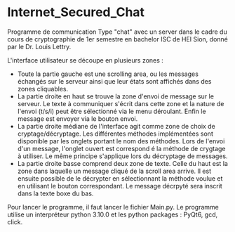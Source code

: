 # Internet_Secured_Chat
Programme de communication Type "chat" avec un server dans le cadre 
du cours de cryptographie de 1er semestre en bachelor ISC de HEI Sion,
donné par le Dr. Louis Lettry.

L'interface utilisateur se découpe en plusieurs zones : 
* Toute la partie gauche est une scrolling area, ou les 
messages échangés sur le serveur ainsi que leur états
sont affichés dans des zones cliquables.
* La partie droite en haut se trouve la zone d'envoi de message 
sur le serveur. Le texte à communiquer s'écrit dans cette zone
et la nature de l'envoi (t/s/i) peut être sélectionné via 
le menu déroulant. Enfin le message est envoyer via le bouton envoi.
* La partie droite médiane de l'interface agit comme zone de choix de 
cryptage/décryptage. Les différentes méthodes implémentées sont 
disponible par les onglets portant le nom des méthodes. Lors de l'envoi
d'un message, l'onglet ouvert est correspond é la méthode de crygtage 
à utiliser. Le même principe s'applique lors du décryptage de messages.
* La partie droite basse comprend deux zone de texte. Celle du haut
est la zone dans laquelle un message cliqué de la scroll area arrive. 
Il est ensuite possible de le décrypter en sélectionnant la méthode 
voulue et en utilisant le bouton correspondant. Le message décrpyté sera
inscrit dans la texte boxe du bas.

Pour lancer le programme, il faut lancer le fichier Main.py.
Le programme utilise un interpréteur python 3.10.0 et les python packages : PyQt6, gcd, click.
